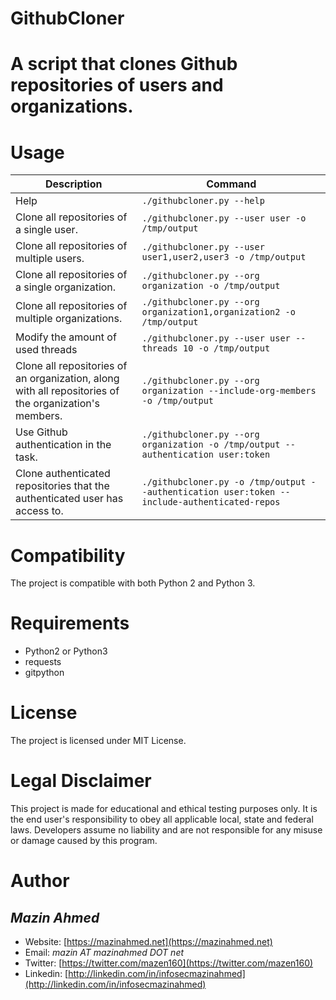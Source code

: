 GithubCloner
=============

# A script that clones Github repositories of users and organizations. #


# Usage #

| Description                                                | Command                                                                     |
|-----------------------------------------------------------|-----------------------------------------------------------------------------|
| Help                                                      | `./githubcloner.py --help`                                                  |
| Clone all repositories of a single user.                | `./githubcloner.py --user user -o /tmp/output`                              |
| Clone all repositories of multiple users.               | `./githubcloner.py --user user1,user2,user3 -o /tmp/output`                 |
| Clone all repositories of a single organization.        | `./githubcloner.py --org organization -o /tmp/output`                       |
| Clone all repositories of multiple organizations.       | `./githubcloner.py --org organization1,organization2 -o /tmp/output`        |
| Modify the amount of used threads                         | `./githubcloner.py --user user --threads 10 -o /tmp/output`                 |
| Clone all repositories of an organization, along with all repositories of the organization's members.       | `./githubcloner.py --org organization --include-org-members -o /tmp/output` |
| Use Github authentication in the task.                    | `./githubcloner.py --org organization -o /tmp/output --authentication user:token`|
| Clone authenticated repositories that the authenticated user has access to. | `./githubcloner.py -o /tmp/output --authentication user:token --include-authenticated-repos`|


# Compatibility #
The project is compatible with both Python 2 and Python 3.


# Requirements #
* Python2 or Python3
* requests
* gitpython


# License #
The project is licensed under MIT License.

# Legal Disclaimer #
This project is made for educational and ethical testing purposes only. It is the end user's responsibility to obey all applicable local, state and federal laws. Developers assume no liability and are not responsible for any misuse or damage caused by this program.


# Author #
## *Mazin Ahmed* ## 
* Website: [https://mazinahmed.net](https://mazinahmed.net)
* Email: *mazin AT mazinahmed DOT net*
* Twitter: [https://twitter.com/mazen160](https://twitter.com/mazen160)
* Linkedin: [http://linkedin.com/in/infosecmazinahmed](http://linkedin.com/in/infosecmazinahmed)
